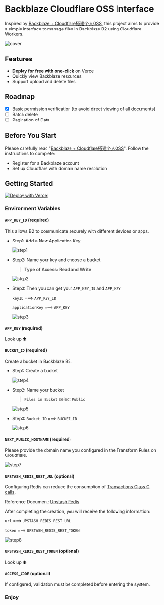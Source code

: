 # Backblaze Cloudflare OSS Interface

Inspired by [Backblaze + Cloudflare搭建个人OSS](https://leezhian.com/faq/other/bb-cf-oss), this project aims to provide a simple interface to manage files in Backblaze B2 using Cloudflare Workers.

![cover](./public/cover.png)

## Features

- **Deploy for free with one-click** on Vercel
- Quickly view Backblaze resources
- Support upload and delete files

## Roadmap

- [x] Basic permission verification (to avoid direct viewing of all documents)
- [ ] Batch delete
- [ ] Pagination of Data

## Before You Start

Please carefully read "[Backblaze + Cloudflare搭建个人OSS](https://leezhian.com/faq/other/bb-cf-oss)". Follow the instructions to complete:

- Register for a Backblaze account
- Set up Cloudflare with domain name resolution

## Getting Started

[![Deploy with Vercel](https://vercel.com/button)](https://vercel.com/new/clone?repository-url=https://github.com/Peek-A-Booo/Backblaze-Cloudflare-OSS-Interface&env=APP_KEY_ID&env=APP_KEY&env=BUCKET_ID&env=NEXT_PUBLIC_HOSTNAME&env=UPSTASH_REDIS_REST_URL&env=UPSTASH_REDIS_REST_TOKEN&env=ACCESS_CODE)

### Environment Variables

#### `APP_KEY_ID` (required)

This allows B2 to communicate securely with different devices or apps.

- Step1: Add a New Application Key

  ![step1](./public/step1.jpg)

- Step2: Name your key and choose a bucket

  > **Type of Access: Read and Write**

  ![step2](./public/step2.png)

- Step3: Then you can get your `APP_KEY_ID` and `APP_KEY`

  `keyID` ===> `APP_KEY_ID`

  `applicationKey` ===> `APP_KEY`

  ![step3](./public/step3.png)

#### `APP_KEY` (required)

Look up ⬆️

#### `BUCKET_ID` (required)

Create a bucket in Backblaze B2.

- Step1: Create a bucket

  ![step4](./public/step4.png)

- Step2: Name your bucket

  > **`Files in Bucket`** select **`Public`**

  ![step5](./public/step5.png)

- Step3: `Bucket ID` ===> `BUCKET_ID`

  ![step6](./public/step6.png)

#### `NEXT_PUBLIC_HOSTNAME` (required)

Please provide the domain name you configured in the Transform Rules on Cloudflare.

![step7](./public/step7.png)

#### `UPSTASH_REDIS_REST_URL` (optional)

Configuring Redis can reduce the consumption of [Transactions Class C calls](https://www.backblaze.com/cloud-storage/transaction-pricing).

Reference Document: [Upstash Redis](https://upstash.com/docs/redis/overall/getstarted)

After completing the creation, you will receive the following information:

`url` ===> `UPSTASH_REDIS_REST_URL`

`token` ===> `UPSTASH_REDIS_REST_TOKEN`

![step8](./public/step8.png)

#### `UPSTASH_REDIS_REST_TOKEN` (optional)

Look up ⬆️

#### `ACCESS_CODE` (optional)

If configured, validation must be completed before entering the system.

### Enjoy
